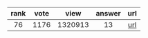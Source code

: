 
| rank | vote | view | answer | url |
|:-:|:-:|:-:|:-:|:-:|
|76|1176|1320913|13| [url](http://stackoverflow.com/questions/332289/how-do-you-change-the-size-of-figures-drawn-with-matplotlib) |
